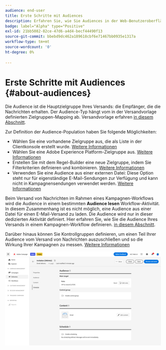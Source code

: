 ```yaml
---
audience: end-user
title: Erste Schritte mit Audiences
description: Erfahren Sie, wie Sie Audiences in der Web-Benutzeroberfläche von Campaign verwenden.
badge: label="Alpha" type="Positive"
exl-id: 21bb5082-82ce-47d6-a4d4-becf44490f13
source-git-commit: bbebd9dc462a189618cbf6e71467bb0935e1317a
workflow-type: tm+mt
source-wordcount: '0'
ht-degree: 0%

---
```



# Erste Schritte mit Audiences {#about-audiences}

<!--
Audience only created for the delivery, not available later-->


<!--
Three ways:
* existing audience

Campaign or AEP Audiences

* create new on the fly

query like AEP segment builder (same component with campaign data)

* import from file

show use case with a new audience creation (or import from file?)

control groups like acc: exract, random, based on attribute
-->


Die Audience ist die Hauptzielgruppe Ihres Versands: die Empfänger, die die Nachrichten erhalten. Der Audience-Typ hängt vom in der Versandvorlage definierten Zielgruppen-Mapping ab. Versandvorlage erfahren [in diesem Abschnitt](../msg/delivery-template.md).

Zur Definition der Audience-Population haben Sie folgende Möglichkeiten:

* Wählen Sie eine vorhandene Zielgruppe aus, die als Liste in der Clientkonsole erstellt wurde. [Weitere Informationen](add-audience.md)
* Wählen Sie eine Adobe Experience Platform-Zielgruppe aus. [Weitere Informationen](aep-audience.md)
* Erstellen Sie mit dem Regel-Builder eine neue Zielgruppe, indem Sie Filterkriterien definieren und kombinieren. [Weitere Informationen](segment-builder.md)
* Verwenden Sie eine Audience aus einer externen Datei: Diese Option steht nur für eigenständige E-Mail-Sendungen zur Verfügung und kann nicht in Kampagnensendungen verwendet werden. [Weitere Informationen](file-audience.md)

Beim Versand von Nachrichten im Rahmen eines Kampagnen-Workflows wird die Audience in einem bestimmten **Audience lesen** Workflow-Aktivität. In diesem Zusammenhang ist es nicht möglich, eine Audience aus einer Datei für einen E-Mail-Versand zu laden. Die Audience wird nur in dieser dedizierten Aktivität definiert. Hier erfahren Sie, wie Sie die Audience Ihres Versands in einem Kampagnen-Workflow definieren. [in diesem Abschnitt](../workflows/orchestrate-activities.md).

Darüber hinaus können Sie Kontrollgruppen definieren, um einen Teil Ihrer Audience vom Versand von Nachrichten auszuschließen und so die Wirkung Ihrer Kampagnen zu messen. [Weitere Informationen](control-group.md)

![](assets/about-audience.png)

